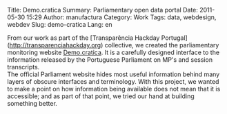 Title: Demo.cratica
Summary: Parliamentary open data portal
Date: 2011-05-30 15:29
Author: manufactura
Category: Work
Tags: data, webdesign, webdev
Slug: demo-cratica
Lang: en

From our work as part of the [Transparência Hackday Portugal]
(http://transparenciahackday.org) collective, we created the 
parliamentary monitoring website
[Demo.cratica](http://demo.cratica.org).
It is a carefully designed interface to the information
released by the Portuguese Parliament on MP's and session transcripts.  
The official Parliament website hides most useful information behind
many layers of obscure interfaces and terminology. With this project, we
wanted to make a point on how information being available does not mean
that it is accessible; and as part of that point, we tried our hand at
building something better.
